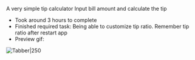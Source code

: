 A very simple tip calculator
Input bill amount and calculate the tip

- Took around 3 hours to complete
- Finished required task: Being able to customize tip ratio. Remember tip ratio after restart app
- Preview gif:

![Tabber|250](http://i.imgur.com/VyoVuA1s.jpg)


